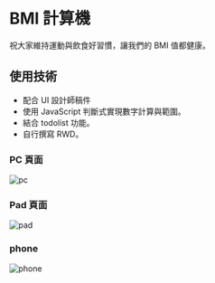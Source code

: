 # BMI 計算機

祝大家維持運動與飲食好習慣，讓我們的 BMI 值都健康。

## 使用技術

- 配合 UI 設計師稿件
- 使用 JavaScript 判斷式實現數字計算與範圍。
- 結合 todolist 功能。
- 自行撰寫 RWD。

### PC 頁面

![pc](https://firebasestorage.googleapis.com/v0/b/timpicturespace.appspot.com/o/bmiPC.png?alt=media&token=f9f17ec5-73fc-453c-b7ac-e7b2cb3ec60d)

### Pad 頁面

![pad](https://firebasestorage.googleapis.com/v0/b/timpicturespace.appspot.com/o/bmiPad.png?alt=media&token=4db4f716-a262-4522-8c04-93e020c190e7)

### phone

![phone](https://firebasestorage.googleapis.com/v0/b/timpicturespace.appspot.com/o/bmiPhone.png?alt=media&token=03fe8820-eab3-47ec-ad3a-370a4bb5423a)
